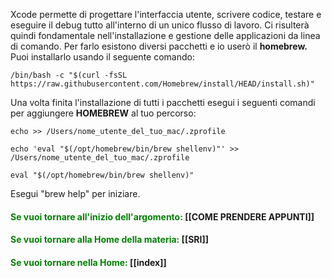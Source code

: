 Xcode permette di progettare l'interfaccia utente, scrivere codice, testare e eseguire il debug tutto all'interno di un unico flusso di lavoro. Ci risulterà quindi fondamentale nell'installazione e gestione delle applicazioni da linea di comando. Per farlo esistono diversi pacchetti e io userò il **homebrew.** Puoi installarlo usando il seguente comando:

	/bin/bash -c "$(curl -fsSL https://raw.githubusercontent.com/Homebrew/install/HEAD/install.sh)"

Una volta finita l'installazione di tutti i pacchetti esegui i seguenti comandi per aggiungere **HOMEBREW** al tuo percorso:

	echo >> /Users/nome_utente_del_tuo_mac/.zprofile

	echo 'eval "$(/opt/homebrew/bin/brew shellenv)"' >> /Users/nome_utente_del_tuo_mac/.zprofile

	eval "$(/opt/homebrew/bin/brew shellenv)"

Esegui "brew help" per iniziare.
#### <span style="color:green"> Se vuoi tornare all'inizio dell'argomento:</span> [[COME PRENDERE APPUNTI]]

#### <span style="color:green"> Se vuoi tornare alla Home della materia: </span>[[SRI]]
#### <span style="color:green"> Se vuoi tornare nella Home: </span>[[index]]